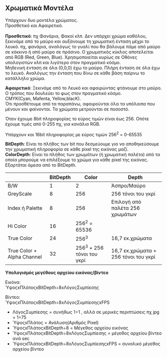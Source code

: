 ## Χρωματικά Μοντέλα

Υπάρχουν δυο μοντέλα χρώματος.<br>
Προσθετικό και Αφαιρετικό.<br><br>
**Προσθετικό**: πχ Φανάρια, Φακοί κλπ. Δεν υπάρχει χρώμα καθόλου, ξεκινάμε από το μαύρο και αυξάνουμε τη χρωματική ένταση μέχρι το λευκό. πχ, φανάρια, αναλόγως το γυαλί που θα βάλουμε πάμε από μαύρο σε κόκκινο ή από μαύρο σε πράσινο.
Ο χρωματικός κύκλος αποτελείται από RGB (Red, Green, Blue). Χρησιμοποιείται κυρίως σε Οθόνες υπολογιστών κλπ και λιγότερο στον πραγματικό κόσμο.<br>
Μηδενική ένταση σε όλα (0,0,0) έχω το μαύρο. Πλήρη ένταση σε όλα έχω το λευκό. Αναλόγως την ένταση που δίνω σε κάθε βάση παίρνω το κατάλληλο χρώμα. 

**Αφαιρετικό**: Ξεκινάμε από το Λευκό και αφαιρώντας φτάνουμε στο μαύρο. Ο τρόπος που δουλεύει το φως στον πραγματικό κόσμο.<br>
CMYK(Cyan, Mafenta, Yellow,blacK).<br>
Ότι προσθέτουμε από τα παραπάνω, αφαιρούνται όλα τα υπόλοιπα που μένουν και φαίνονται. Τα χρώματα μετρούνται σε ποσοστό.

Όταν έχουμε 8bit πληροφορίας το εύρος τιμών είναι έως 256. Οπότε έχουμε τιμές από  0-255 πχ, για κανάλια RGB.

Υπάρχουν και 16bit πληροφορίας με εύρος τιμών 256<sup>2</sup> = 0-65535

**BitDepth**: Είναι το πλήθος των bit που δεσμεύουμε για να αποθηκεύσουμε την χρωματική πληροφορία σε κάθε pixel της εικόνας μαζί.<br> 
**ColorDepth**: Είναι το πλήθος των χρωμάτων (ή χρωματική παλέτα) από τα οποία μπορούμε να επιλέξουμε το χρώμα για κάθε pixel της εικόνας.
Εξαρτάται άμεσα από το BitDepth.

|    |  BitDepth  | Color  | Depth  |
|-|-|-|-|
| B/W   | 1  | 2  | Άσπρο/Μαύρο  |
|  GreyScale | 8  |  256 | 256 τόνοι του γκρί  |
|  Index ή Palette |  8 | 256  | Επιλογή από παλέτα 256 χρωμάτων  |
|Hi Color | 16 | 256<sup>2</sup> = 65536 | |
|True Color | 24 | 256<sup>3</sup> |16,7 εκ.χρώματα |
|True Color + Alpha Channel | 32 | 256<sup>3</sup> + 256 τόνοι του γκρί|16,7 εκ.χρώματα + 256 τόνοι του γκρί|

**Υπολογισμός μεγέθους αρχείου εικόνας/βίντεο**

Εικόνα:<br>
ΎψοςxΠλάτοςxBitDepth&divide;8xΛόγοςΣυμπίεσης

Βίντεο:<br>
ΎψοςxΠλάτοςxBitDepth&divide;8xΛόγοςΣυμπίεσηςxFPS

* ΛόγοςΣυμπίεσης = συνήθως 1&divide;1 , αλλά σε μερικές περιπτώσεις πχ jpg = 1&divide;75
* ΎψοςxΠλάτος = Ανάλυση(Αριθμός Pixel)
* ΎψοςxΠλάτοςxBitDepth&divide;8 = Μέγεθος αρχείου εικόνας
* ΎψοςxΠλάτοςxBitDepth&divide;8xΛόγοςΣυμπίεσης = μέγεθος αρχείου βίντεο ανά sec
* ΎψοςxΠλάτοςxBitDepth&divide;8xΛόγοςΣυμπίεσηςxFPS = συνολικό μέγεθος αρχείου βίντεο




